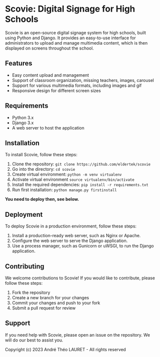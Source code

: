 # Scovie: Digital Signage for High Schools

Scovie is an open-source digital signage system for high schools, built using Python and Django. It provides an easy-to-use interface for administrators to upload and manage multimedia content, which is then displayed on screens throughout the school.

## Features

- Easy content upload and management
- Support of classroom organization, missing teachers, images, carousel
- Support for various multimedia formats, including images and gif
- Responsive design for different screen sizes

## Requirements

- Python 3.x
- Django 3.x
- A web server to host the application

## Installation

To install Scovie, follow these steps:

1. Clone the repository: `git clone https://github.com/eldertek/scovie`
2. Go into the directory: `cd scovie`
3. Create virtual environment: `python -m venv virtualenv`
4. Activate virtual environment `source virtualenv/bin/activate`
5. Install the required dependencies: `pip install -r requirements.txt`
6. Run first installation: `python manage.py firstinstall`

**You need to deploy then, see below.**
## Deployment

To deploy Scovie in a production environment, follow these steps:

1. Install a production-ready web server, such as Nginx or Apache.
2. Configure the web server to serve the Django application.
3. Use a process manager, such as Gunicorn or uWSGI, to run the Django application.

## Contributing

We welcome contributions to Scovie! If you would like to contribute, please follow these steps:

1. Fork the repository
2. Create a new branch for your changes
3. Commit your changes and push to your fork
4. Submit a pull request for review

## Support

If you need help with Scovie, please open an issue on the repository. We will do our best to assist you.

Copyright (c) 2023 André Théo LAURET - All rights reserved
